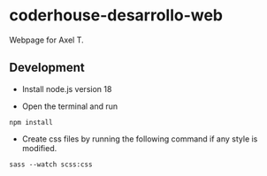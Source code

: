 # coderhouse-desarrollo-web

Webpage for Axel T.

## Development

- Install node.js version 18

- Open the terminal and run
```
npm install
```

- Create css files by running the following command if any style is modified.
```
sass --watch scss:css
```